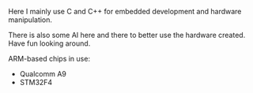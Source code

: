 Here I mainly use C and C++ for embedded development and hardware manipulation.

There is also some AI here and there to better use the hardware created. Have fun looking around.

ARM-based chips in use:

- Qualcomm A9
- STM32F4

